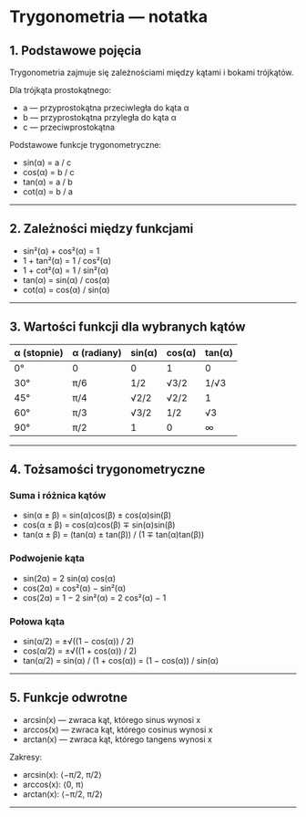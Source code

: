 # Trygonometria — notatka

## 1. Podstawowe pojęcia

Trygonometria zajmuje się zależnościami między kątami i bokami trójkątów.

Dla trójkąta prostokątnego:

- a — przyprostokątna przeciwległa do kąta α  
- b — przyprostokątna przyległa do kąta α  
- c — przeciwprostokątna  

Podstawowe funkcje trygonometryczne:

- sin(α) = a / c  
- cos(α) = b / c  
- tan(α) = a / b  
- cot(α) = b / a

---

## 2. Zależności między funkcjami

- sin²(α) + cos²(α) = 1  
- 1 + tan²(α) = 1 / cos²(α)  
- 1 + cot²(α) = 1 / sin²(α)  
- tan(α) = sin(α) / cos(α)  
- cot(α) = cos(α) / sin(α)

---

## 3. Wartości funkcji dla wybranych kątów

| α (stopnie) | α (radiany) | sin(α) | cos(α) | tan(α) |
|--------------|--------------|--------|--------|--------|
| 0°           | 0            | 0      | 1      | 0      |
| 30°          | π/6          | 1/2    | √3/2   | 1/√3   |
| 45°          | π/4          | √2/2   | √2/2   | 1      |
| 60°          | π/3          | √3/2   | 1/2    | √3     |
| 90°          | π/2          | 1      | 0      | ∞      |

---

## 4. Tożsamości trygonometryczne

### Suma i różnica kątów
- sin(α ± β) = sin(α)cos(β) ± cos(α)sin(β)  
- cos(α ± β) = cos(α)cos(β) ∓ sin(α)sin(β)  
- tan(α ± β) = (tan(α) ± tan(β)) / (1 ∓ tan(α)tan(β))

### Podwojenie kąta
- sin(2α) = 2 sin(α) cos(α)  
- cos(2α) = cos²(α) − sin²(α)  
- cos(2α) = 1 − 2 sin²(α) = 2 cos²(α) − 1

### Połowa kąta
- sin(α/2) = ±√((1 − cos(α)) / 2)  
- cos(α/2) = ±√((1 + cos(α)) / 2)  
- tan(α/2) = sin(α) / (1 + cos(α)) = (1 − cos(α)) / sin(α)

---

## 5. Funkcje odwrotne

- arcsin(x) — zwraca kąt, którego sinus wynosi x  
- arccos(x) — zwraca kąt, którego cosinus wynosi x  
- arctan(x) — zwraca kąt, którego tangens wynosi x  

Zakresy:
- arcsin(x): ⟨−π/2, π/2⟩  
- arccos(x): ⟨0, π⟩  
- arctan(x): ⟨−π/2, π/2⟩

---


